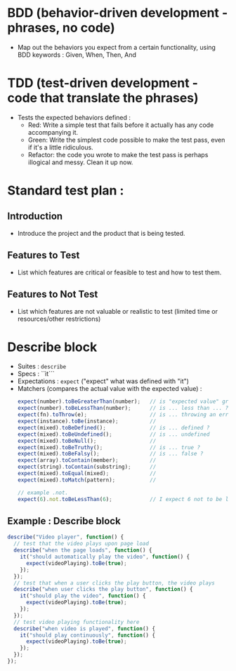 # BDD (behavior-driven development - phrases, no code)
- Map out the behaviors you expect from a certain functionality, using BDD keywords : Given, When, Then, And

# TDD (test-driven development - code that translate the phrases)
- Tests the expected behaviors defined :
  - Red: Write a simple test that fails before it actually has any code accompanying it.
  - Green: Write the simplest code possible to make the test pass, even if it's a little ridiculous.
  - Refactor: the code you wrote to make the test pass is perhaps illogical and messy. Clean it up now. 

# Standard test plan :

## Introduction
- Introduce the project and the product that is being tested.
## Features to Test
- List which features are critical or feasible to test and how to test them.
## Features to Not Test
- List which features are not valuable or realistic to test (limited time or resources/other restrictions)

# Describe block
- Suites : ```describe```
- Specs : ``ìt```
- Expectations : ```expect``` ("expect" what was defined with "it")
- Matchers (compares the actual value with the expected value) :
  ```js
  expect(number).toBeGreaterThan(number);   // is "expected value" greater than "real value" ?
  expect(number).toBeLessThan(number);      // is ... less than ... ?
  expect(fn).toThrow(e);                    // is ... throwing an error ?
  expect(instance).toBe(instance);          // 
  expect(mixed).toBeDefined();              // is ... defined ?
  expect(mixed).toBeUndefined();            // is ... undefined
  expect(mixed).toBeNull();                 //
  expect(mixed).toBeTruthy();               // is ... true ?
  expect(mixed).toBeFalsy();                // is ... false ?
  expect(array).toContain(member);          //
  expect(string).toContain(substring);      //
  expect(mixed).toEqual(mixed);             //
  expect(mixed).toMatch(pattern);           //
  
  // example .not.
  expect(6).not.toBeLessThan(6);            // I expect 6 not to be less than 6
  ```
## Example : Describe block
```js
describe("Video player", function() {
  // test that the video plays upon page load
  describe("when the page loads", function() {
    it("should automatically play the video", function() {
      expect(videoPlaying).toBe(true);
    });
  });
  // test that when a user clicks the play button, the video plays
  describe("when user clicks the play button", function() {
    it("should play the video", function() {
      expect(videoPlaying).toBe(true);
    });
  });
  // test video playing functionality here
  describe("when video is played", function() {
    it("should play continuously", function() {
      expect(videoPlaying).toBe(true);
    });
  });
});
```
